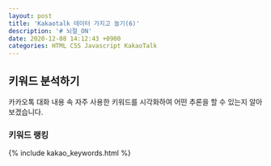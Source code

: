 ```yaml
---
layout: post
title: 'Kakaotalk 데이터 가지고 놀기(6)'
description: '# 뇌절_ON'
date: 2020-12-08 14:12:43 +0900
categories: HTML CSS Javascript KakaoTalk
---
```

## 키워드 분석하기
카카오톡 대화 내용 속 자주 사용한 키워드를 시각화하여 어떤 추론을 할 수 있는지 알아보겠습니다.

### 키워드 랭킹

{% include kakao_keywords.html %}